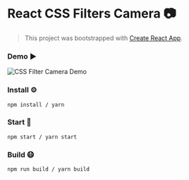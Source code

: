 # React CSS Filters Camera 📷
> This project was bootstrapped with [Create React App](https://github.com/facebook/create-react-app).

### Demo ▶️
![CSS Filter Camera Demo](/src/assets/demo-3.gif)

### Install ⚙️

```
npm install / yarn
```

### Start 🏃

```
npm start / yarn start
```

### Build 😷

```
npm run build / yarn build
